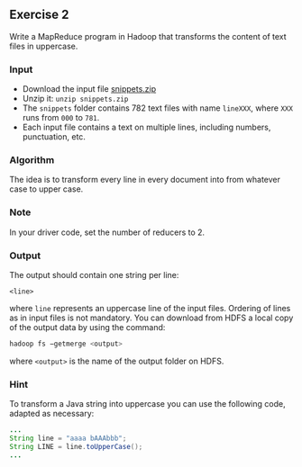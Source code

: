 ## Exercise 2

Write a MapReduce program in Hadoop that transforms the content of text files in uppercase.

### Input

* Download the input file [snippets.zip](https://github.com/tonellotto/PAD-LABS/tree/master/data/snippets.zip)
* Unzip it: `unzip snippets.zip`
* The `snippets` folder contains 782 text files with name `lineXXX`, where `XXX` runs from `000` to `781`.
* Each input file contains a text on multiple lines, including numbers, punctuation, etc.

### Algorithm

The idea is to transform every line in every document into from whatever case to upper case.

### Note
In your driver code, set the number of reducers to 2.

### Output

The output should contain one string per line:

    <line>

where `line` represents an uppercase line of the input files. Ordering of lines as in input files is not mandatory.
You can download from HDFS a local copy of the output data by using the command:
```bash
hadoop fs −getmerge <output>
```
where `<output>` is the name of the output folder on HDFS.
### Hint

To transform a Java string into uppercase you can use the following code, adapted as necessary:
```java
...
String line = "aaaa bAAAbbb";
String LINE = line.toUpperCase();
...
```

